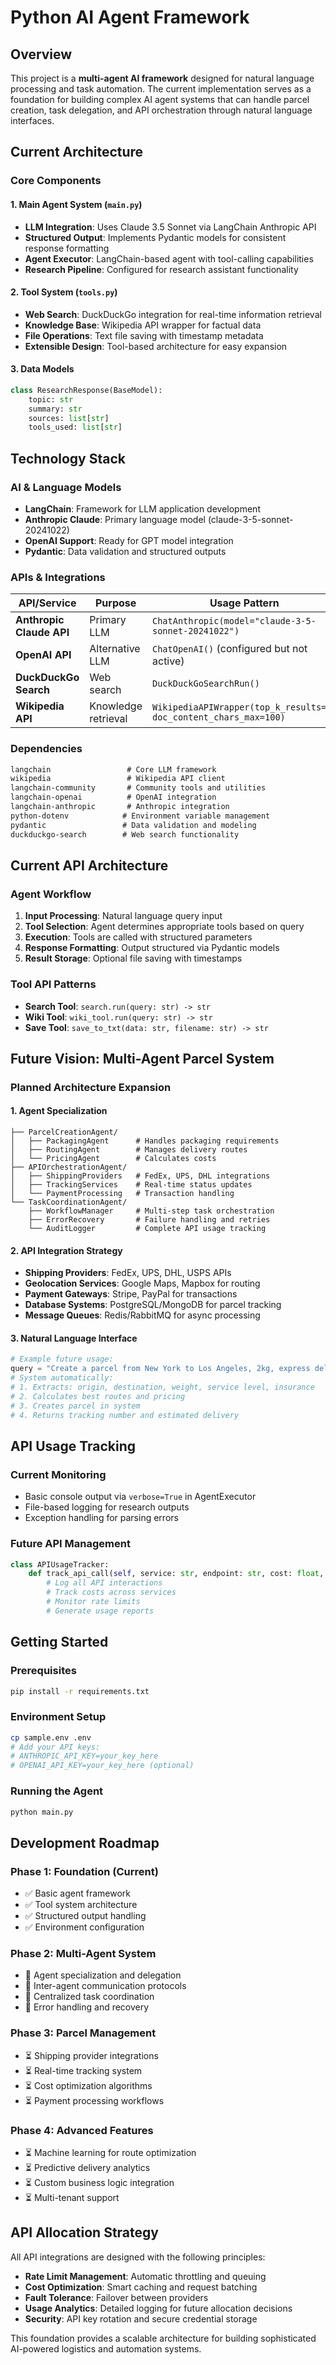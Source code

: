 # Python AI Agent Framework

## Overview

This project is a **multi-agent AI framework** designed for natural language processing and task automation. The current implementation serves as a foundation for building complex AI agent systems that can handle parcel creation, task delegation, and API orchestration through natural language interfaces.

## Current Architecture

### Core Components

#### 1. Main Agent System (`main.py`)
- **LLM Integration**: Uses Claude 3.5 Sonnet via LangChain Anthropic API
- **Structured Output**: Implements Pydantic models for consistent response formatting
- **Agent Executor**: LangChain-based agent with tool-calling capabilities
- **Research Pipeline**: Configured for research assistant functionality

#### 2. Tool System (`tools.py`)
- **Web Search**: DuckDuckGo integration for real-time information retrieval
- **Knowledge Base**: Wikipedia API wrapper for factual data
- **File Operations**: Text file saving with timestamp metadata
- **Extensible Design**: Tool-based architecture for easy expansion

#### 3. Data Models
```python
class ResearchResponse(BaseModel):
    topic: str
    summary: str
    sources: list[str]
    tools_used: list[str]
```

## Technology Stack

### AI & Language Models
- **LangChain**: Framework for LLM application development
- **Anthropic Claude**: Primary language model (claude-3-5-sonnet-20241022)
- **OpenAI Support**: Ready for GPT model integration
- **Pydantic**: Data validation and structured outputs

### APIs & Integrations
| API/Service | Purpose | Usage Pattern | Configuration |
|-------------|---------|---------------|---------------|
| **Anthropic Claude API** | Primary LLM | `ChatAnthropic(model="claude-3-5-sonnet-20241022")` | `ANTHROPIC_API_KEY` |
| **OpenAI API** | Alternative LLM | `ChatOpenAI()` (configured but not active) | `OPENAI_API_KEY` |
| **DuckDuckGo Search** | Web search | `DuckDuckGoSearchRun()` | No API key required |
| **Wikipedia API** | Knowledge retrieval | `WikipediaAPIWrapper(top_k_results=1, doc_content_chars_max=100)` | No API key required |

### Dependencies
```txt
langchain                 # Core LLM framework
wikipedia                 # Wikipedia API client
langchain-community       # Community tools and utilities
langchain-openai          # OpenAI integration
langchain-anthropic       # Anthropic integration
python-dotenv            # Environment variable management
pydantic                 # Data validation and modeling
duckduckgo-search        # Web search functionality
```

## Current API Architecture

### Agent Workflow
1. **Input Processing**: Natural language query input
2. **Tool Selection**: Agent determines appropriate tools based on query
3. **Execution**: Tools are called with structured parameters
4. **Response Formatting**: Output structured via Pydantic models
5. **Result Storage**: Optional file saving with timestamps

### Tool API Patterns
- **Search Tool**: `search.run(query: str) -> str`
- **Wiki Tool**: `wiki_tool.run(query: str) -> str`  
- **Save Tool**: `save_to_txt(data: str, filename: str) -> str`

## Future Vision: Multi-Agent Parcel System

### Planned Architecture Expansion

#### 1. Agent Specialization
```
├── ParcelCreationAgent/
│   ├── PackagingAgent      # Handles packaging requirements
│   ├── RoutingAgent        # Manages delivery routes
│   └── PricingAgent        # Calculates costs
├── APIOrchestrationAgent/
│   ├── ShippingProviders   # FedEx, UPS, DHL integrations
│   ├── TrackingServices    # Real-time status updates
│   └── PaymentProcessing   # Transaction handling
└── TaskCoordinationAgent/
    ├── WorkflowManager     # Multi-step task orchestration
    ├── ErrorRecovery       # Failure handling and retries
    └── AuditLogger         # Complete API usage tracking
```

#### 2. API Integration Strategy
- **Shipping Providers**: FedEx, UPS, DHL, USPS APIs
- **Geolocation Services**: Google Maps, Mapbox for routing
- **Payment Gateways**: Stripe, PayPal for transactions
- **Database Systems**: PostgreSQL/MongoDB for parcel tracking
- **Message Queues**: Redis/RabbitMQ for async processing

#### 3. Natural Language Interface
```python
# Example future usage:
query = "Create a parcel from New York to Los Angeles, 2kg, express delivery, insured for $500"
# System automatically:
# 1. Extracts: origin, destination, weight, service level, insurance
# 2. Calculates best routes and pricing
# 3. Creates parcel in system
# 4. Returns tracking number and estimated delivery
```

## API Usage Tracking

### Current Monitoring
- Basic console output via `verbose=True` in AgentExecutor
- File-based logging for research outputs
- Exception handling for parsing errors

### Future API Management
```python
class APIUsageTracker:
    def track_api_call(self, service: str, endpoint: str, cost: float, tokens: int):
        # Log all API interactions
        # Track costs across services  
        # Monitor rate limits
        # Generate usage reports
```

## Getting Started

### Prerequisites
```bash
pip install -r requirements.txt
```

### Environment Setup
```bash
cp sample.env .env
# Add your API keys:
# ANTHROPIC_API_KEY=your_key_here
# OPENAI_API_KEY=your_key_here (optional)
```

### Running the Agent
```bash
python main.py
```

## Development Roadmap

### Phase 1: Foundation (Current)
- ✅ Basic agent framework
- ✅ Tool system architecture  
- ✅ Structured output handling
- ✅ Environment configuration

### Phase 2: Multi-Agent System
- 🔄 Agent specialization and delegation
- 🔄 Inter-agent communication protocols
- 🔄 Centralized task coordination
- 🔄 Error handling and recovery

### Phase 3: Parcel Management
- ⏳ Shipping provider integrations
- ⏳ Real-time tracking system
- ⏳ Cost optimization algorithms
- ⏳ Payment processing workflows

### Phase 4: Advanced Features
- ⏳ Machine learning for route optimization
- ⏳ Predictive delivery analytics
- ⏳ Custom business logic integration
- ⏳ Multi-tenant support

## API Allocation Strategy

All API integrations are designed with the following principles:
- **Rate Limit Management**: Automatic throttling and queuing
- **Cost Optimization**: Smart caching and request batching
- **Fault Tolerance**: Failover between providers
- **Usage Analytics**: Detailed logging for future allocation decisions
- **Security**: API key rotation and secure credential storage

This foundation provides a scalable architecture for building sophisticated AI-powered logistics and automation systems.